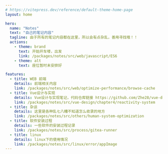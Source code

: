 ```yaml
---
# https://vitepress.dev/reference/default-theme-home-page
layout: home

hero:
  name: "Notes"
  text: "自己的笔记内容"
  tagline: 由于所有的笔记内容都在这里，所以会有点杂乱，善用寻找哦！！
  actions:
    - theme: brand
      text: 开始开车喽，出发
      link: /packages/notes/src/web/javascript/ES6
    - theme: alt
      text: 座位暂时未安排好

features:
  - title: WEB 前端
    details: 前端相关内容
    link: /packages/notes/src/web/optimize-performance/browse-cache
  - title: Vue设计与实现
    details: Vue设计与实现笔记，代码仓库链接 https://github.com/Zhe28/vue-design
    link: /packages/notes/src/vue-design/chapter4/reactivity-system
  - title: 杂谈
    details: 这里是各种乱七八糟不知道怎么收录的地方
    link: /packages/notes/src/others/human-system-optimization
  - title: 软件安装过程
    details: 一些软件的安装过程记录
    link: /packages/notes/src/process/gitea-runner
  - title: linux
    details: linux下的使用情况
    link: /packages/notes/src/linux/error/appImage
---
```

